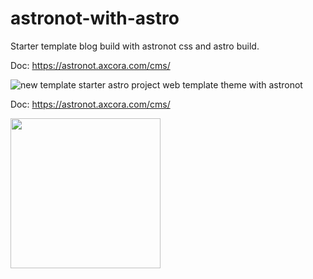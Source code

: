 # astronot-with-astro

Starter template blog build with astronot css and astro build.

Doc: https://astronot.axcora.com/cms/

![new template starter astro project web template theme with astronot](https://blogger.googleusercontent.com/img/b/R29vZ2xl/AVvXsEiPgU6FP2EWFIPHjpHGHWkQTHSDdzAAiooqQFqnpLdesmhqQl2nDS5HIJOHvPuKGlVk-ShKx4fuAKox7sl0GzCIN9mH6A3bXRlRJ2x50oTIZxnRG1V914qRADvOm7Mm6_dk54srVksIhD2JyYqKHjOPNhrWia1f878MCbNJ9bgaSoKBU6MJpYNJjNy2Kg/s1366/astronot%20with%20astro%20new%20template%20source%20code%20free%20download.jpg)


Doc: https://astronot.axcora.com/cms/

<a href="https://www.buymeacoffee.com/axcora"><img width="240" src="https://blogger.googleusercontent.com/img/b/R29vZ2xl/AVvXsEgIA9HMwkK8kr7uRwVNxnhXsLQsJHxQQYVSzqCAaK58OpJOiTlzbIX7eEwS_VpJ3oEG-xrmVEl2WKqGvB_o-KjyBGTbbjFHM_bN2Jce9g3FTnt2ZJViwcvB9DHPOKPEMCl7jTQRVWKPw_ETloH7_CK8Xr09SSNNx22xnfGjViwdEsGtR-yGrLmr-JUGHA/s1090/bmc-button.png"/></a>

